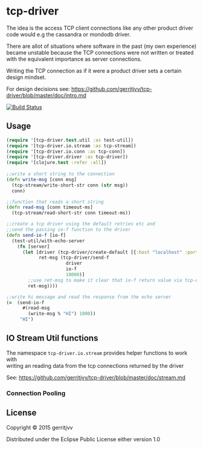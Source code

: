 # tcp-driver

The idea is the access TCP client connections like any other product driver code would e.g the cassandra or mondodb driver.<br/>

There are allot of situations where software in the past (my own experience) became unstable because the TCP connections
were not written or treated with the equivalent importance as server connections.

Writing the TCP connection as if it were a product driver sets a certain design mindset.

For design decisions see: https://github.com/gerritjvv/tcp-driver/blob/master/doc/intro.md

[![Build Status](https://travis-ci.org/gerritjvv/tcp-driver.svg)](https://travis-ci.org/gerritjvv/tcp-driver)

## Usage

```clojure
(require '[tcp-driver.test.util :as test-util])
(require '[tcp-driver.io.stream :as tcp-stream])
(require '[tcp-driver.io.conn :as tcp-conn])
(require '[tcp-driver.driver :as tcp-driver])
(require '[clojure.test :refer :all])
    
;;write a short string to the connection 
(defn write-msg [conn msg]
  (tcp-stream/write-short-str conn (str msg))
  conn)

;;function that reads a short string
(defn read-msg [conn timeout-ms]
  (tcp-stream/read-short-str conn timeout-ms))

;;create a tcp driver using the default retries etc and 
;;send the passing io-f function to the driver
(defn send-io-f [io-f]
  (test-util/with-echo-server
    (fn [server]
      (let [driver (tcp-driver/create-default [{:host "localhost" :port (:port server)}])
            ret-msg (tcp-driver/send-f
                      driver
                      io-f
                      10000)]
        ;;use ret-msg to make it clear that io-f return value via tcp-driver/send-f
        ret-msg))))

;;write hi message and read the response from the echo server
(=  (send-io-f 
      #(read-msg 
        (write-msg % "HI") 1000))
     "HI")
```

## IO Stream Util functions

The namespace ```tcp-driver.io.stream``` provides helper functions to work with  
writing an reading data from the tcp connections returned by the driver

See: https://github.com/gerritjvv/tcp-driver/blob/master/doc/stream.md

### Connection Pooling



## License

Copyright © 2015 gerritjvv

Distributed under the Eclipse Public License either version 1.0

